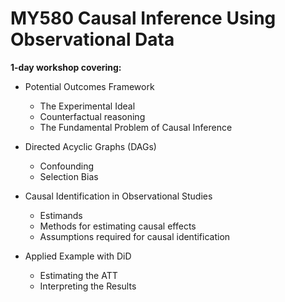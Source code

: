 # MY580 Causal Inference Using Observational Data 

**1-day workshop covering:**

- Potential Outcomes Framework
  - The Experimental Ideal
  - Counterfactual reasoning 
  - The Fundamental Problem of Causal Inference

- Directed Acyclic Graphs (DAGs)
  - Confounding
  - Selection Bias

- Causal Identification in Observational Studies
  - Estimands
  - Methods for estimating causal effects
  - Assumptions required for causal identification


- Applied Example with DiD 
  - Estimating the ATT
  - Interpreting the Results
